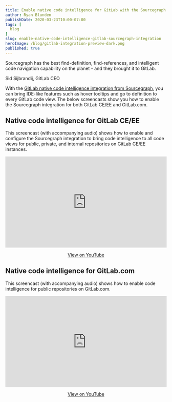 ```yaml
---
title: Enable native code intelligence for GitLab with the Sourcegraph integration
author: Ryan Blunden
publishDate: 2020-03-23T10:00-07:00
tags: [
  blog
]
slug: enable-native-code-intelligence-gitlab-sourcegraph-integration
heroImage: /blog/gitlab-integration-preview-dark.png
published: true
---
```


<div class="blockquote case-studies__quote case-studies__quote--in-content">
  <p>
    Sourcegraph has the best find-definition, find-references, and intelligent code navigation capability on the planet - and they brought it to GitLab.
  </p>
  <footer class="blockquote-footer">
    Sid Sijbrandij, GitLab CEO
  </footer>
</div>

With the [GitLab native code intelligence integration from Sourcegraph](/blog/gitlab-integrates-sourcegraph-code-navigation-and-code-intelligence), you can bring IDE-like features such as hover tooltips and go to definition to every GitLab code view. The below screencasts show you how to enable the Sourcegraph integration for both GitLab CE/EE and GitLab.com.

## Native code intelligence for GitLab CE/EE

This screencast (with accompanying audio) shows how to enable and configure the Sourcegraph integration to bring code intelligence to all code views for public, private, and internal repositories on GitLab CE/EE instances.

<p class="container">
  <div style="padding:56.25% 0 0 0;position:relative;">
    <iframe src="https://player.vimeo.com/video/398105925?color=0CB6F4&amp;title=0&amp;byline=" style="position:absolute;top:0;left:0;width:100%;height:100%;" frameborder="0" webkitallowfullscreen="" mozallowfullscreen="" allowfullscreen=""></iframe>
  </div>
  <p style="text-align: center"><a href="https://youtu.be/INfm4Nun1EM" target="_blank">View on YouTube</a></p>
</p>

## Native code intelligence for GitLab.com

This screencast (with accompanying audio) shows how to enable code intelligence for public repositories on GitLab.com.


<p class="container">
  <div style="padding:56.25% 0 0 0;position:relative;">
    <iframe src="https://player.vimeo.com/video/399355893?color=0CB6F4&amp;title=0&amp;byline=" style="position:absolute;top:0;left:0;width:100%;height:100%;" frameborder="0" webkitallowfullscreen="" mozallowfullscreen="" allowfullscreen=""></iframe>
  </div>
  <p style="text-align: center"><a href="https://www.youtube.com/watch?v=qJDbuML5jFU" target="_blank">View on YouTube</a></p>
</p>
